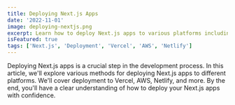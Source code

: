```yaml
---
title: Deploying Next.js Apps
date: '2022-11-01'
image: deploying-nextjs.png
excerpt: Learn how to deploy Next.js apps to various platforms including Vercel, AWS, and Netlify.
isFeatured: true
tags: ['Next.js', 'Deployment', 'Vercel', 'AWS', 'Netlify']
---
```


Deploying Next.js apps is a crucial step in the development process. In this article, we'll explore various methods for deploying Next.js apps to different platforms. We'll cover deployment to Vercel, AWS, Netlify, and more. By the end, you'll have a clear understanding of how to deploy your Next.js apps with confidence.
